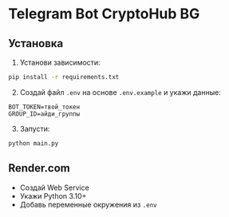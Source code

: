 # Telegram Bot CryptoHub BG

## Установка

1. Установи зависимости:
```bash
pip install -r requirements.txt
```

2. Создай файл `.env` на основе `.env.example` и укажи данные:
```
BOT_TOKEN=твой_токен
GROUP_ID=айди_группы
```

3. Запусти:
```bash
python main.py
```

## Render.com
- Создай Web Service
- Укажи Python 3.10+
- Добавь переменные окружения из `.env`
